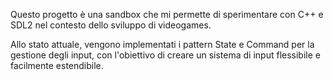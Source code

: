 Questo progetto è una sandbox che mi permette di sperimentare con C++ e SDL2 nel contesto dello sviluppo di videogames.

Allo stato attuale, vengono implementati i pattern State e Command per la gestione degli input, con l'obiettivo di creare un sistema di input flessibile e facilmente estendibile.